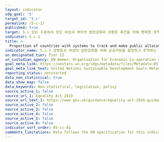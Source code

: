 ```yaml
---
layout: indicator
sdg_goal: '5'
target_id: '5.c'
permalink: /5-c-1/
published: true
target: 5.c 모든 수준에서 모든 여성과 여아의 권한강화와 성평등 촉진을 위해 명확한 정책과 집행가능한 법을 채택하고 강화
indicator: 5.c.1
title: >-
  Proportion of countries with systems to track and make public allocations for gender equality and women’s empowerment
indicator_name: 5.c.1 성평등과 여성의 권한강화를 위해 공공자원을 할당하고 추적하는 시스템을 갖춘 국가의 비율 
un_designated_tier: Tier II
un_custodian_agency: UN Women, Organisation for Economic Co-operation and Development (OECD)
goal_meta_link: https://unstats.un.org/sdgs/metadata/files/Metadata-05-0c-01.pdf
goal_meta_link_text: United Nations Sustainable Development Goals Metadata (PDF 4.0 MB)
reporting_status: notstarted
data_non_statistical: true
data_show_map: false
data_keywords: Non-statistical, legislation, policy
source_active_1: false
source_url_1: Equality Act 2010
source_url_text_1: https://www.gov.uk/guidance/equality-act-2010-guidance
source_active_2: false
source_active_3: false
source_active_4: false
source_active_5: false
source_active_6: false
indicator_sort_order: 05-cc-01
comments_limitations: Data follows the UN specification for this indicator. This indicator has been identified in collaboration with topic experts.
---
```

